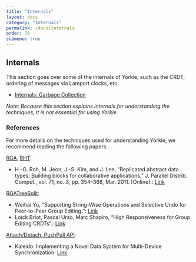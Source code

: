 ```yaml
---
title: "Internals"
layout: docs
category: "Internals"
permalink: /docs/internals
order: 70
submenu: true
---
```


## Internals

This section goes over some of the internals of Yorkie, such as the CRDT, ordering of messages via Lamport clocks, etc.

- [Internals: Garbage Collection](./garbage-collection)

*Note: Because this section explains internals for understanding the techniques, It is not essential for using Yorkie.*

### References

For more details on the techniques used for understanding Yorkie, we recommend reading the following papers.

[RGA](https://github.com/yorkie-team/yorkie/blob/main/pkg/document/json/rga_tree_list.go), [RHT](https://github.com/yorkie-team/yorkie/blob/main/pkg/document/json/rht.go): 
  - H.-G. Roh, M. Jeon, J.-S. Kim, and J. Lee, “Replicated abstract data types: Building blocks for collaborative applications,” J. Parallel Distrib. Comput., vol. 71, no. 3, pp. 354–368, Mar. 2011. [Online].: [Link](https://www.researchgate.net/publication/220379659_Replicated_abstract_data_types_Building_blocks_for_collaborative_applications)

[RGATreeSplit](https://github.com/yorkie-team/yorkie/blob/main/pkg/document/json/rga_tree_split.go):
  - Weihai Yu, “Supporting String-Wise Operations and Selective Undo for Peer-to-Peer Group Editing.“: [Link](https://dl.acm.org/doi/10.1145/2660398.2660401)
  - Loïck Briot, Pascal Urso, Marc Shapiro, “High Responsiveness for Group Editing CRDTs“.: [Link](https://hal.archives-ouvertes.fr/hal-01343941)

[Attach/Detach, PushPull API](https://github.com/yorkie-team/yorkie/blob/main/yorkie/rpc/yorkie_server.go):
  - Kaleido: Implementing a Novel Data System for Multi-Device Synchronization: [Link](https://www.semanticscholar.org/paper/Kaleido%3A-Implementing-a-Novel-Data-System-for-Roh-Kim/9c850fcf2763243e56e6248af5315d4b86602fda)

